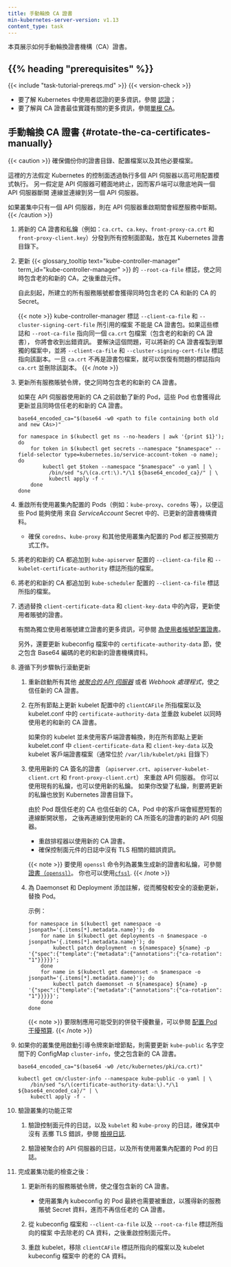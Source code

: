```yaml
---
title: 手動輪換 CA 證書
min-kubernetes-server-version: v1.13
content_type: task
---
```

<!--
title: Manual Rotation of CA Certificates
min-kubernetes-server-version: v1.13
content_type: task
-->
<!-- overview -->

<!--
This page shows how to manually rotate the certificate authority (CA) certificates.
-->
本頁展示如何手動輪換證書機構（CA）證書。

## {{% heading "prerequisites" %}}

{{< include "task-tutorial-prereqs.md" >}} {{< version-check >}}

<!--
- For more information about authentication in Kubernetes, see [Authenticating](/docs/reference/access-authn-authz/authentication).
- For more information about best practices for CA certificates, see [Single root CA](/docs/setup/best-practices/certificates/#single-root-ca).
-->
- 要了解 Kubernetes 中使用者認證的更多資訊，參閱
  [認證](/zh-cn/docs/reference/access-authn-authz/authentication)；
- 要了解與 CA 證書最佳實踐有關的更多資訊，參閱[單根 CA](/zh-cn/docs/setup/best-practices/certificates/#single-root-ca)。

<!-- steps -->

<!--
## Rotate the CA certificates manually
-->
## 手動輪換 CA 證書  {#rotate-the-ca-certificates-manually}

<!--
Make sure to back up your certificate directory along with configuration files and any other necessary files.

This approach assumes operation of the Kubernetes control plane in a HA configuration with multiple API servers.
Graceful termination of the API server is also assumed so clients can cleanly disconnect from one API server and reconnect to another.

Configurations with a single API server will experience unavailability while the API server is being restarted.
-->
{{< caution >}}
確保備份你的證書目錄、配置檔案以及其他必要檔案。

這裡的方法假定 Kubernetes 的控制面透過執行多個 API 伺服器以高可用配置模式執行。
另一假定是 API 伺服器可體面地終止，因而客戶端可以徹底地與一個 API 伺服器斷開
連線並連線到另一個 API 伺服器。

如果叢集中只有一個 API 伺服器，則在 API 伺服器重啟期間會經歷服務中斷期。
{{< /caution >}}

<!--
1. Distribute the new CA certificates and private keys
   (ex: `ca.crt`, `ca.key`, `front-proxy-ca.crt`, and `front-proxy-ca.key`)
   to all your control plane nodes in the Kubernetes certificates directory.
-->
1. 將新的 CA 證書和私鑰（例如：`ca.crt`、`ca.key`、`front-proxy-ca.crt` 和
   `front-proxy-client.key`）分發到所有控制面節點，放在其 Kubernetes 證書目錄下。

<!--
1. Update {{< glossary_tooltip text="kube-controller-manager" term_id="kube-controller-manager" >}}'s `--root-ca-file` to
   include both old and new CA. Then restart the component.

   Any service account created after this point will get secrets that include both old and new CAs.
   
   {{< note >}}
   The files specified by the kube-controller-manager flags `--client-ca-file` and `--cluster-signing-cert-file`
   cannot be CA bundles. If these flags and `--root-ca-file` point to the same `ca.crt` file which is now a
   bundle (includes both old and new CA) you will face an error. To workaround this problem you can copy the new CA to a separate
   file and make the flags `--client-ca-file` and `--cluster-signing-cert-file` point to the copy. Once `ca.crt` is no longer
   a bundle you can restore the problem flags to point to `ca.crt` and delete the copy.
   {{< /note >}}
-->
2. 更新 {{< glossary_tooltip text="kube-controller-manager" term_id="kube-controller-manager" >}} 的
   `--root-ca-file` 標誌，使之同時包含老的和新的 CA，之後重啟元件。

   自此刻起，所建立的所有服務賬號都會獲得同時包含老的 CA 和新的 CA 的 Secret。

   {{< note >}}
   kube-controller-manager 標誌 `--client-ca-file` 和 `--cluster-signing-cert-file` 所引用的檔案
   不能是 CA 證書包。如果這些標誌和 `--root-ca-file` 指向同一個 `ca.crt` 包檔案（包含老的和新的 CA 證書），
   你將會收到出錯資訊。
   要解決這個問題，可以將新的 CA 證書複製到單獨的檔案中，並將 `--client-ca-file` 和 `--cluster-signing-cert-file` 
   標誌指向該副本。一旦 `ca.crt` 不再是證書包檔案，就可以恢復有問題的標誌指向  `ca.crt` 並刪除該副本。
   {{< /note >}}

<!--
   1. Update all service account tokens to include both old and new CA certificates.

   If any pods are started before new CA is used by API servers, they will get this update and trust both old and new CAs.
-->
3. 更新所有服務賬號令牌，使之同時包含老的和新的 CA 證書。

   如果在 API 伺服器使用新的 CA 之前啟動了新的 Pod，這些 Pod
   也會獲得此更新並且同時信任老的和新的 CA 證書。
   <!--
   ```shell
   base64_encoded_ca="$(base64 -w0 <path to file containing both old and new CAs>)"

   for namespace in $(kubectl get ns --no-headers | awk '{print $1}'); do
       for token in $(kubectl get secrets --namespace "$namespace" --field-selector type=kubernetes.io/service-account-token -o name); do
           kubectl get $token --namespace "$namespace" -o yaml | \
             /bin/sed "s/\(ca.crt:\).*/\1 ${base64_encoded_ca}/" | \
             kubectl apply -f -
       done
   done
   ```
   -->

   ```shell
   base64_encoded_ca="$(base64 -w0 <path to file containing both old and new CAs>)"

   for namespace in $(kubectl get ns --no-headers | awk '{print $1}'); do
       for token in $(kubectl get secrets --namespace "$namespace" --field-selector type=kubernetes.io/service-account-token -o name); do
           kubectl get $token --namespace "$namespace" -o yaml | \
             /bin/sed "s/\(ca.crt:\).*/\1 ${base64_encoded_ca}/" | \
             kubectl apply -f -
       done
   done
   ```
<!--
1. Restart all pods using in-cluster configs (ex: kube-proxy, coredns, etc) so they can use the updated certificate authority data from *ServiceAccount* secrets.

   * Make sure coredns, kube-proxy and other pods using in-cluster configs are working as expected.

1. Append the both old and new CA to the file against `-client-ca-file` and `-kubelet-certificate-authority` flag in the `kube-apiserver` configuration.

1. Append the both old and new CA to the file against `-client-ca-file` flag in the `kube-scheduler` configuration.
-->
4. 重啟所有使用叢集內配置的 Pods（例如：`kube-proxy`、`coredns` 等），以便這些 Pod 能夠使用
   來自 *ServiceAccount* Secret 中的、已更新的證書機構資料。

   * 確保 `coredns`、`kube-proxy` 和其他使用叢集內配置的 Pod 都正按預期方式工作。

5. 將老的和新的 CA 都追加到 `kube-apiserver` 配置的 `--client-ca-file` 和 `--kubelet-certificate-authority` 標誌所指的檔案。

6. 將老的和新的 CA 都追加到 `kube-scheduler` 配置的 `--client-ca-file` 標誌所指的檔案。

<!--
1. Update certificates for user accounts by replacing the content of `client-certificate-data` and `client-key-data` respectively.

   For information about creating certificates for individual user accounts, see
   [Configure certificates for user accounts](/docs/setup/best-practices/certificates/#configure-certificates-for-user-accounts).

   Additionally, update the `certificate-authority-data` section in the kubeconfig files,
   respectively with Base64-encoded old and new certificate authority data
-->
7. 透過替換 `client-certificate-data` 和 `client-key-data`
   中的內容，更新使用者賬號的證書。

   有關為獨立使用者賬號建立證書的更多資訊，可參閱
   [為使用者帳號配置證書](/zh-cn/docs/setup/best-practices/certificates/#configure-certificates-for-user-accounts)。

   另外，還要更新 kubeconfig 檔案中的 `certificate-authority-data`
   節，使之包含 Base64 編碼的老的和新的證書機構資料。
<!--
1. Follow below steps in a rolling fashion.

   1. Restart any other *[aggregated api servers](/docs/concepts/extend-kubernetes/api-extension/apiserver-aggregation/)*
      or *webhook handlers* to trust the new CA certificates.

   1. Restart the kubelet by update the file against `clientCAFile` in kubelet configuration and
      `certificate-authority-data` in kubelet.conf to use both the old and new CA on all nodes.

      If your kubelet is not using client certificate rotation update `client-certificate-data` and
      `client-key-data` in kubelet.conf on all nodes along with the kubelet client certificate file
      usually found in `/var/lib/kubelet/pki`.
-->
8. 遵循下列步驟執行滾動更新

   1. 重新啟動所有其他 *[被聚合的 API 伺服器](/zh-cn/docs/concepts/extend-kubernetes/api-extension/apiserver-aggregation/)*
      或者 *Webhook 處理程式*，使之信任新的 CA 證書。

   2. 在所有節點上更新 kubelet 配置中的 `clientCAFile` 所指檔案以及 kubelet.conf 中的
      `certificate-authority-data` 並重啟 kubelet 以同時使用老的和新的 CA 證書。

      如果你的 kubelet 並未使用客戶端證書輪換，則在所有節點上更新 kubelet.conf 中
      `client-certificate-data` 和 `client-key-data` 以及 kubelet
      客戶端證書檔案（通常位於 `/var/lib/kubelet/pki` 目錄下）

   <!--
   1. Restart API servers with the certificates (`apiserver.crt`, `apiserver-kubelet-client.crt` and
      `front-proxy-client.crt`) signed by new CA.
      You can use the existing private keys or new private keys.
      If you changed the private keys then update these in the Kubernetes certificates directory as well.
   -->
   3. 使用用新的 CA 簽名的證書
       （`apiserver.crt`、`apiserver-kubelet-client.crt` 和 `front-proxy-client.crt`）
      來重啟 API 伺服器。
      你可以使用現有的私鑰，也可以使用新的私鑰。
      如果你改變了私鑰，則要將更新的私鑰也放到 Kubernetes 證書目錄下。

      由於 Pod 既信任老的 CA 也信任新的 CA，Pod 中的客戶端會經歷短暫的連線斷開狀態，
      之後再連線到使用新的 CA 所簽名的證書的新的 API 伺服器。

      <!--
      * Restart Scheduler to use the new CAs.
      * Make sure control plane components logs no TLS errors.
      -->
      * 重啟排程器以使用新的 CA 證書。
      * 確保控制面元件的日誌中沒有 TLS 相關的錯誤資訊。

      <!--
      To generate certificates and private keys for your cluster using the `openssl`
      command line tool, see [Certificates (`openssl`)](/docs/tasks/administer-cluster/certificates/#openssl).
      You can also use [`cfssl`](/docs/tasks/administer-cluster/certificates/#cfssl).
      -->
      {{< note >}}
      要使用 `openssl` 命令列為叢集生成新的證書和私鑰，可參閱
      [證書（`openssl`）](/zh-cn/docs/tasks/administer-cluster/certificates/#openssl)。
      你也可以使用[`cfssl`](/zh-cn/docs/tasks/administer-cluster/certificates/#cfssl).
      {{< /note >}}

   <!--
   1. Annotate any Daemonsets and Deployments to trigger pod replacement in a safer rolling fashion.

      Example:
   -->
   4. 為 Daemonset 和 Deployment 添加註解，從而觸發較安全的滾動更新，替換 Pod。

      示例：

      ```shell
      for namespace in $(kubectl get namespace -o jsonpath='{.items[*].metadata.name}'); do
          for name in $(kubectl get deployments -n $namespace -o jsonpath='{.items[*].metadata.name}'); do
              kubectl patch deployment -n ${namespace} ${name} -p '{"spec":{"template":{"metadata":{"annotations":{"ca-rotation": "1"}}}}}';
          done
          for name in $(kubectl get daemonset -n $namespace -o jsonpath='{.items[*].metadata.name}'); do
              kubectl patch daemonset -n ${namespace} ${name} -p '{"spec":{"template":{"metadata":{"annotations":{"ca-rotation": "1"}}}}}';
          done
      done
      ```

      <!--
      To limit the number of concurrent disruptions that your application experiences,
      see [configure pod disruption budget](/docs/tasks/run-application/configure-pdb/).
      -->
      {{< note >}}
      要限制應用可能受到的併發干擾數量，可以參閱
      [配置 Pod 干擾預算](/zh-cn/docs/tasks/run-application/configure-pdb/).
      {{< /note >}}
<!--
1. If your cluster is using bootstrap tokens to join nodes, update the ConfigMap `cluster-info` in the `kube-public` namespace with new CA.
-->
9. 如果你的叢集使用啟動引導令牌來新增節點，則需要更新 `kube-public` 名字空間下的
   ConfigMap `cluster-info`，使之包含新的 CA 證書。

   ```shell
   base64_encoded_ca="$(base64 -w0 /etc/kubernetes/pki/ca.crt)"

   kubectl get cm/cluster-info --namespace kube-public -o yaml | \
       /bin/sed "s/\(certificate-authority-data:\).*/\1 ${base64_encoded_ca}/" | \
       kubectl apply -f -
   ```
<!--
1. Verify the cluster functionality.

   1. Validate the logs from control plane components, along with the kubelet and the
      kube-proxy are not throwing any tls errors, see
       [looking at the logs](/docs/tasks/debug/debug-cluster/#looking-at-logs).

   1. Validate logs from any aggregated api servers and pods using in-cluster config.
-->
10. 驗證叢集的功能正常

    1. 驗證控制面元件的日誌，以及 `kubelet` 和 `kube-proxy` 的日誌，確保其中沒有
       丟擲 TLS 錯誤，參閱
       [檢視日誌](/zh-cn/docs/tasks/debug/debug-cluster/#looking-at-logs).

    2. 驗證被聚合的 API 伺服器的日誌，以及所有使用叢集內配置的 Pod 的日誌。

<!--
1. Once the cluster functionality is successfully verified:

   1. Update all service account tokens to include new CA certificate only.

      * All pods using an in-cluster kubeconfig will eventually need to be restarted to pick up the new SA secret for the old CA to be completely untrusted.

   1. Restart the control plane components by removing the old CA from the kubeconfig files and the files against `--client-ca-file`, `--root-ca-file` flags resp.

   1. Restart kubelet by removing the old CA from file against the `clientCAFile` flag and kubelet kubeconfig file.
-->
11. 完成叢集功能的檢查之後：

    1. 更新所有的服務賬號令牌，使之僅包含新的 CA 證書。

       * 使用叢集內 kubeconfig 的 Pod 最終也需要被重啟，以獲得新的服務賬號 Secret
         資料，進而不再信任老的 CA 證書。

    1. 從 kubeconfig 檔案和 `--client-ca-file` 以及 `--root-ca-file` 標誌所指向的檔案
       中去除老的 CA 資料，之後重啟控制面元件。

    1. 重啟 kubelet，移除 `clientCAFile` 標誌所指向的檔案以及 kubelet kubeconfig 檔案中
       的老的 CA 資料。
